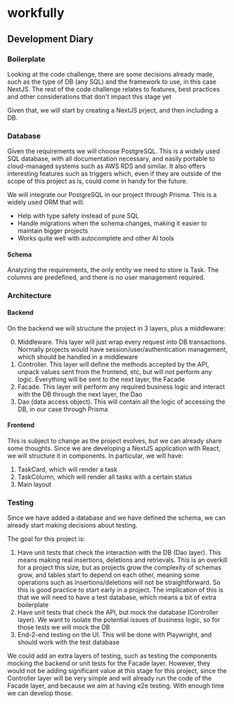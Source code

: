 # workfully

## Development Diary

### Boilerplate

Looking at the code challenge, there are some decisions already made, such as the type of DB (any SQL) and the framework to use, in this case NextJS. The rest of the code challenge relates to features, best practices and other considerations that don't impact this stage yet

Given that, we will start by creating a NextJS prject, and then including a DB.

### Database

Given the requirements we will choose PostgreSQL. This is a widely used SQL database, with all documentation necessary, and easily portable to cloud-managed systems such as AWS RDS and similar. It also offers interesting features such as triggers which, even if they are outside of the scope of this project as is, could come in handy for the future.

We will integrate our PostgreSQL in our project through Prisma. This is a widely used ORM that will:

- Help with type safety instead of pure SQL
- Handle migrations when the schema changes, making it easier to maintain bigger projects
- Works quite well with autocomplete and other AI tools

#### Schema

Analyzing the requirements, the only entity we need to store is Task. The columns are predefined, and there is no user management required.

### Architecture

#### Backend

On the backend we will structure the project in 3 layers, plus a middleware:

0. Middleware. This layer will just wrap every request into DB transactions. Normally projects would have session/user/authentication management, which should be handled in a middleware
1. Controller. This layer will define the methods accepted by the API, unpack values sent from the frontend, etc, but will not perform any logic. Everything will be sent to the next layer, the Facade
2. Facade. This layer will perform any required business logic and interact with the DB through the next layer, the Dao
3. Dao (data access object). This will contain all the logic of accessing the DB, in our case through Prisma

#### Frontend

This is subject to change as the project evolves, but we can already share some thoughts. Since we are developing a NextJS application with React, we will structure it in components. In particular, we will have:

1. TaskCard, which will render a task
2. TaskColumn, which will render all tasks with a certain status
3. Main layout

### Testing

Since we have added a database and we have defined the schema, we can already start making decisions about testing.

The goal for this project is:

1. Have unit tests that check the interaction with the DB (Dao layer). This means making real insertions, deletions and retrievals. This is an overkill for a project this size, but as projects grow the complexity of schemas grow, and tables start to depend on each other, meaning some operations such as insertions/deletions will not be straightforward. So this is good practice to start early in a project. The implication of this is that we will need to have a test database, which means a bit of extra boilerplate
2. Have unit tests that check the API, but mock the database (Controller layer). We want to isolate the potential issues of business logic, so for those tests we will mock the DB
3. End-2-end testing on the UI. This will be done with Playwright, and should work with the test database

We could add an extra layers of testing, such as testing the components mocking the backend or unit tests for the Facade layer. However, they would not be adding significant value at this stage for this project, since the Controller layer will be very simple and will already run the code of the Facade layer, and because we aim at having e2e testing. With enough time we can develop those.

